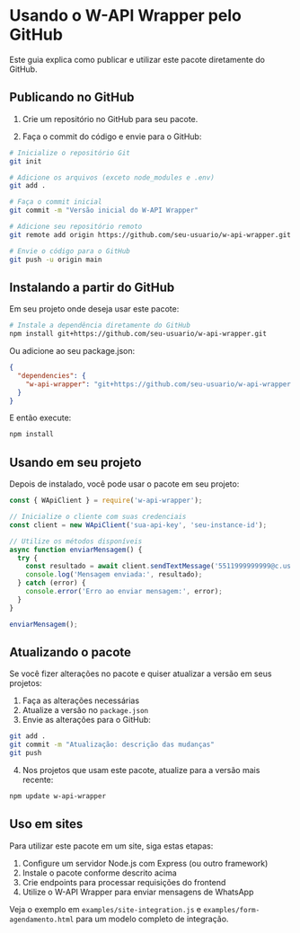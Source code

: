 # Usando o W-API Wrapper pelo GitHub

Este guia explica como publicar e utilizar este pacote diretamente do GitHub.

## Publicando no GitHub

1. Crie um repositório no GitHub para seu pacote.

2. Faça o commit do código e envie para o GitHub:

```bash
# Inicialize o repositório Git
git init

# Adicione os arquivos (exceto node_modules e .env)
git add .

# Faça o commit inicial
git commit -m "Versão inicial do W-API Wrapper"

# Adicione seu repositório remoto
git remote add origin https://github.com/seu-usuario/w-api-wrapper.git

# Envie o código para o GitHub
git push -u origin main
```

## Instalando a partir do GitHub

Em seu projeto onde deseja usar este pacote:

```bash
# Instale a dependência diretamente do GitHub
npm install git+https://github.com/seu-usuario/w-api-wrapper.git
```

Ou adicione ao seu package.json:

```json
{
  "dependencies": {
    "w-api-wrapper": "git+https://github.com/seu-usuario/w-api-wrapper.git"
  }
}
```

E então execute:

```bash
npm install
```

## Usando em seu projeto

Depois de instalado, você pode usar o pacote em seu projeto:

```javascript
const { WApiClient } = require('w-api-wrapper');

// Inicialize o cliente com suas credenciais
const client = new WApiClient('sua-api-key', 'seu-instance-id');

// Utilize os métodos disponíveis
async function enviarMensagem() {
  try {
    const resultado = await client.sendTextMessage('5511999999999@c.us', 'Olá, esta é uma mensagem de teste!');
    console.log('Mensagem enviada:', resultado);
  } catch (error) {
    console.error('Erro ao enviar mensagem:', error);
  }
}

enviarMensagem();
```

## Atualizando o pacote

Se você fizer alterações no pacote e quiser atualizar a versão em seus projetos:

1. Faça as alterações necessárias
2. Atualize a versão no `package.json`
3. Envie as alterações para o GitHub:

```bash
git add .
git commit -m "Atualização: descrição das mudanças"
git push
```

4. Nos projetos que usam este pacote, atualize para a versão mais recente:

```bash
npm update w-api-wrapper
```

## Uso em sites

Para utilizar este pacote em um site, siga estas etapas:

1. Configure um servidor Node.js com Express (ou outro framework)
2. Instale o pacote conforme descrito acima
3. Crie endpoints para processar requisições do frontend
4. Utilize o W-API Wrapper para enviar mensagens de WhatsApp

Veja o exemplo em `examples/site-integration.js` e `examples/form-agendamento.html` para um modelo completo de integração. 